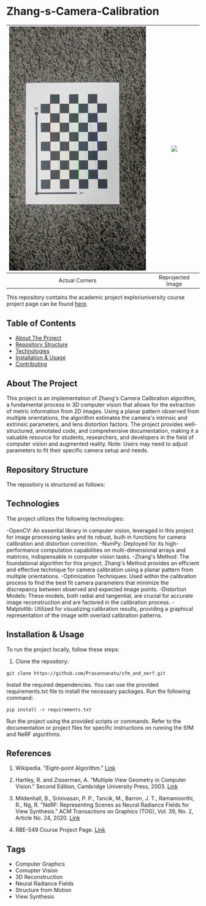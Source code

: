 # Zhang-s-Camera-Calibration

| <img src="Calibration_Imgs/Outputs1/6_corners.png" width="400"> | <img src="Calibration_Imgs/Outputs1/6reprojected_image.png" width="400"> |
|:--:|:--:|
| Actual Corners | Reprojected Image |

This repository contains the academic project exploriuniversity course project page can be found [here](https://rbe549.github.io/spring2023/proj/p2/).


## Table of Contents
- [About The Project](#about-the-project)
- [Repository Structure](#repository-structure)
- [Technologies](#technologies)
- [Installation & Usage](#installation--usage)
- [Contributing](#contributing)


## About The Project
This project is an implementation of Zhang's Camera Calibration algorithm, a fundamental process in 3D computer vision that allows for the extraction of metric information from 2D images. Using a planar pattern observed from multiple orientations, the algorithm estimates the camera's intrinsic and extrinsic parameters, and lens distortion factors. The project provides well-structured, annotated code, and comprehensive documentation, making it a valuable resource for students, researchers, and developers in the field of computer vision and augmented reality. Note: Users may need to adjust parameters to fit their specific camera setup and needs.

## Repository Structure
The repository is structured as follows:


## Technologies
The project utilizes the following technologies:

-OpenCV: An essential library in computer vision, leveraged in this project for image processing tasks and its robust, built-in functions for camera calibration and distortion correction.
-NumPy: Deployed for its high-performance computation capabilities on multi-dimensional arrays and matrices, indispensable in computer vision tasks.
-Zhang's Method: The foundational algorithm for this project, Zhang's Method provides an efficient and effective technique for camera calibration using a planar pattern from multiple orientations.
-Optimization Techniques: Used within the calibration process to find the best fit camera parameters that minimize the discrepancy between observed and expected image points.
-Distortion Models: These models, both radial and tangential, are crucial for accurate image reconstruction and are factored in the calibration process.
-Matplotlib: Utilized for visualizing calibration results, providing a graphical representation of the image with overlaid calibration patterns.

## Installation & Usage
To run the project locally, follow these steps:

1. Clone the repository:

```shell
git clone https://github.com/Prasannanatu/sfm_and_nerf.git
 ```
 
Install the required dependencies. You can use the provided requirements.txt file to install the necessary packages. Run the following command:


```shell
pip install -r requirements.txt
 ```
 
 
Run the project using the provided scripts or commands. Refer to the documentation or project files for specific instructions on running the SfM and NeRF algorithms.

## References

1. Wikipedia. "Eight-point Algorithm." [Link](https://en.wikipedia.org/wiki/Eight-point_algorithm)

2. Hartley, R. and Zisserman, A. "Multiple View Geometry in Computer Vision." Second Edition, Cambridge University Press, 2003. [Link](http://users.cecs.anu.edu.au/~hongdong/new5pt_cameraREady_ver_1.pdf)

3. Mildenhall, B., Srinivasan, P. P., Tancik, M., Barron, J. T., Ramamoorthi, R., Ng, R. "NeRF: Representing Scenes as Neural Radiance Fields for View Synthesis." ACM Transactions on Graphics (TOG), Vol. 39, No. 2, Article No. 24, 2020. [Link](https://arxiv.org/abs/2003.08934)

4. RBE-549 Course Project Page. [Link](https://rbe549.github.io/spring2023/proj/p2/)


## Tags

- Computer Graphics
- Comupter Vision
- 3D Reconstruction
- Neural Radiance Fields
- Structure from Motion
- View Synthesis


 
